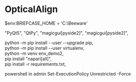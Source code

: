 # OpticalAlign

$env:BRIEFCASE_HOME = 'C:\Beeware'

"PyQt5",
"QtPy", 
"magicgui[pyside2]",
"magicgui[pyside2]",


python -m pip install --user --upgrade pip,		
python -m pip install --user virtualenv,			
python -m venv env_demo2,	
pip install "napari[all]",			
pip install -r requirements.txt,
			
powershell in admin	Set-ExecutionPolicy Unrestricted -Force		
